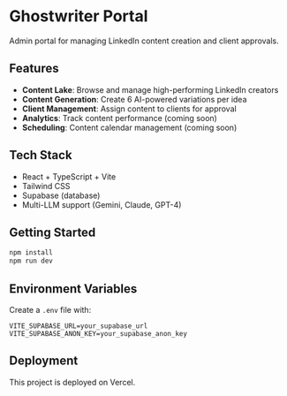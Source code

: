 # Ghostwriter Portal

Admin portal for managing LinkedIn content creation and client approvals.

## Features

- **Content Lake**: Browse and manage high-performing LinkedIn creators
- **Content Generation**: Create 6 AI-powered variations per idea
- **Client Management**: Assign content to clients for approval
- **Analytics**: Track content performance (coming soon)
- **Scheduling**: Content calendar management (coming soon)

## Tech Stack

- React + TypeScript + Vite
- Tailwind CSS
- Supabase (database)
- Multi-LLM support (Gemini, Claude, GPT-4)

## Getting Started

```bash
npm install
npm run dev
```

## Environment Variables

Create a `.env` file with:

```
VITE_SUPABASE_URL=your_supabase_url
VITE_SUPABASE_ANON_KEY=your_supabase_anon_key
```

## Deployment

This project is deployed on Vercel.